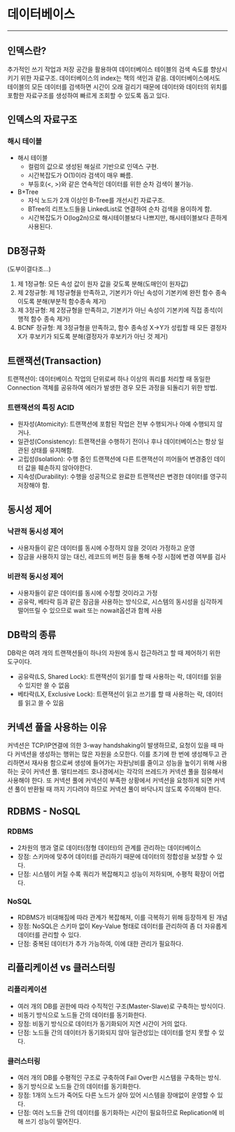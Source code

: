 # 데이터베이스

---

## 인덱스란?
추가적인 쓰기 작업과 저장 공간을 활용하여 데이터베이스 테이블의 검색 속도를 향상시키기 위한 자료구조.
데이터베이스의 index는 책의 색인과 같음.
데이터베이스에서도 테이블의 모든 데이터를 검색하면 시간이 오래 걸리기 때문에 데이터와 데이터의 위치를 포함한 자료구조를 생성하여 빠르게 조회할 수 있도록 돕고 있다.

## 인덱스의 자료구조
### 해시 테이블
- 해시 테이블
  - 컬럼의 값으로 생성된 해실르 기반으로 인덱스 구현.
  - 시간복잡도가 O(1)이라 검색이 매우 빠름.
  - 부등호(<, >)와 같은 연속적인 데이터를 위한 순차 검색이 불가능.
- B+Tree
  - 자식 노드가 2개 이상인 B-Tree를 개선시킨 자료구조.
  - BTree의 리프노드들을 LinkedList로 연결하여 순차 검색을 용이하게 함.
  - 시간복잡도가 O(log2n)으로 해시테이블보다 나쁘지만, 해시테이블보다 흔하게 사용된다.

## DB정규화
(도부이결다조...)
1. 제 1정규형: 모든 속성 값이 원자 값을 갖도록 분해(도매인이 원자값)
2. 제 2정규형: 제 1정규형을 만족하고, 기본키가 아닌 속성이 기본키에 완전 함수 종속이도록 분해(부분적 함수종속 제거)
3. 제 3정규형: 제 2정규형을 만족하고, 기본키가 아닌 속성이 기본키에 직접 종석(이행적 함수 종속 제거)
4. BCNF 정규형: 제 3정규형을 만족하고, 함수 종속성 X->Y가 성립할 때 모든 결정자 X가 후보키가 되도록 분해(결정자가 후보키가 아닌 것 제거)

## 트랜잭션(Transaction)
트랜잭션이: 데이터베이스 작업의 단위로써 하나 이상의 쿼리를 처리할 때 동일한 Connection 객체를 공유하여 에러가 발생한 경우 모든 과정을 되돌리기 위한 방법.

### 트랜잭션의 특징 ACID
- 원자성(Atomicity): 트랜잭션에 포함된 작업은 전부 수행되거나 아예 수행되지 않거나.
- 일관성(Consistency): 트랜잭션을 수행하기 전이나 후나 데이터베이스는 항상 일관된 상태를 유지해함.
- 고립성(Isolation): 수행 중인 트랜잭션에 다른 트랜잭션이 끼어들어 변경중인 데이터 값을 훼손하지 않아야한다.
- 지속성(Durability): 수행을 성공적으로 완료한 트랜잭션은 변경한 데이터를 영구히 저장해야 함.

## 동시성 제어
### 낙관적 동시성 제어
- 사용자들이 같은 데이터를 동시에 수정하지 않을 것이라 가정하고 운영
- 잠금을 사용하지 않는 대신, 레코드의 버전 등을 통해 수정 시점에 변경 여부를 검사

### 비관적 동시성 제어
- 사용자들이 같은 데이터를 동시에 수정할 것이라고 가정
- 공유락, 베타락 등과 같은 잠금을 사용하는 방식으로, 시스템의 동시성을 심각하게 떨어뜨릴 수 있으므로 wait 또는 nowait옵션과 함께 사용

## DB락의 종류
DB락은 여려 개의 트랜잭션들이 하나의 자원에 동시 접근하려고 할 때 제어하기 위한 도구이다.
- 공유락(LS, Shared Lock): 트랜잭션이 읽기를 할 때 사용하는 락, 데이터를 읽을 수 있지만 쓸 수 없음
- 베타락(LX, Exclusive Lock): 트랜잭션이 읽고 쓰기를 할 때 사용하는 락, 데이터를 읽고 쓸 수 있음

## 커넥션 풀을 사용하는 이유
커넥션은 TCP/IP연결에 의한 3-way handshaking이 발생하므로, 요청이 있을 때 마다 커넥션을 생성하는 행위는 많은 자원을 소모한다.
이를 초기에 한 번에 생성해두고 관리하면서 재사용 함으로써 생성에 들어가는 자원낭비를 줄이고 성능을 높이기 위해 사용하는 곳이 커넥션 풀.
멀티쓰레드 호나경에서는 각각의 쓰레드가 커넥션 풀을 점유해서 사용해야 한다. 또 커넥션 풀에 커넥션이 부족한 상황에서 커넥션을 요청하게 되면 커넥션 풀이 반환될 때 까지 기다려야 하므로 커넥션 풀이 바닥나지 않도록 주의해야 한다.

## RDBMS - NoSQL
### RDBMS
- 2차원의 행과 열로 데이터(정형 데이터)의 관계를 관리하는 데이터베이스
- 장점: 스키마에 맞추어 데이터를 관리하기 때문에 데이터의 정합성을 보장할 수 있다.
- 단점: 시스템이 커질 수록 쿼리가 복잡해지고 성능이 저하되며, 수평적 확장이 어렵다.

### NoSQL
- RDBMS가 비대해짐에 따라 관계가 복잡해져, 이를 극복하기 위해 등장하게 된 개념
- 장점: NoSQL은 스키마 없이 Key-Value 형태로 데이터를 관리하여 좀 더 자유롭게 데이터를 관리할 수 있다.
- 단점: 중복된 데이터가 추가 가능하여, 이에 대한 관리가 필요하다.

## 리플리케이션 vs 클러스터링
### 리플리케이션
- 여러 개의 DB를 권한에 따라 수직적인 구조(Master-Slave)로 구축하는 방식이다.
- 비동기 방식으로 노드들 간의 데이터를 동기화한다.
- 장점: 비동기 방식으로 데이터가 동기화되어 지연 시간이 거의 없다.
- 단점: 노드들 간의 데이터가 동기화되지 않아 일관성있는 데이터를 얻지 못할 수 있다.

### 클러스터링
- 여러 개의 DB를 수평적인 구조로 구축하여 Fail Over한 시스템을 구축하는 방식.
- 동기 방식으로 노드들 간의 데이터를 동기화한다.
- 장점: 1개의 노드가 죽어도 다른 노드가 살아 있어 시스템을 장애없이 운영할 수 있다.
- 단점: 여러 노드들 간의 데이터를 동기화하는 시간이 필요하므로 Replication에 비해 쓰기 성능이 떨어진다.